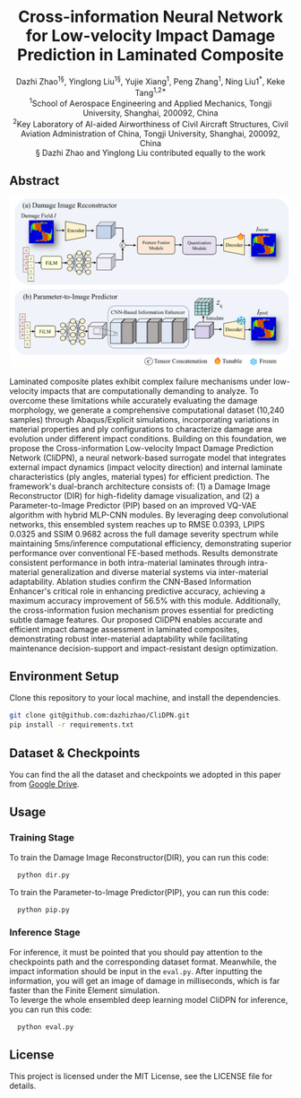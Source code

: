 <!-- Improved compatibility of back to top link: See: https://github.com/othneildrew/Best-README-Template/pull/73 -->
<a id="readme-top"></a>
<!--
*** Thanks for checking out the Best-README-Template. If you have a suggestion
*** that would make this better, please fork the repo and create a pull request
*** or simply open an issue with the tag "enhancement".
*** Don't forget to give the project a star!
*** Thanks again! Now go create something AMAZING! :D
-->



<!-- PROJECT SHIELDS -->
<!--
*** I'm using markdown "reference style" links for readability.
*** Reference links are enclosed in brackets [ ] instead of parentheses ( ).
*** See the bottom of this document for the declaration of the reference variables
*** for contributors-url, forks-url, etc. This is an optional, concise syntax you may use.
*** https://www.markdownguide.org/basic-syntax/#reference-style-links
-->


<!-- PROJECT LOGO -->
<br />

  <h1 align="center">Cross-information Neural Network for Low-velocity Impact 
Damage Prediction in Laminated Composite</h1>

  <p align="center">
    Dazhi Zhao<sup>1§</sup>, Yinglong Liu<sup>1§</sup>, Yujie Xiang<sup>1</sup>, Peng Zhang<sup>1</sup>, Ning Liu1<sup>*</sup>, Keke Tang<sup>1,2*</sup> <br>
<sup>1</sup>School of Aerospace Engineering and Applied Mechanics, Tongji University, Shanghai, 200092, China <br>
<sup>2</sup>Key Laboratory of AI-aided Airworthiness of Civil Aircraft Structures, Civil Aviation Administration of China, Tongji University, Shanghai, 200092, China <br>
§  Dazhi Zhao and Yinglong Liu contributed equally to the work <br>

<!-- ABOUT THE PROJECT -->
## Abstract

[![Product Name Screen Shot][product-screenshot]](https://example.com)

Laminated composite plates exhibit complex failure mechanisms under low-velocity impacts that are computationally demanding to analyze. To overcome these limitations while accurately evaluating the damage morphology, we generate a comprehensive computational dataset (10,240 samples) through Abaqus/Explicit simulations, incorporating variations in material properties and ply configurations to characterize damage area evolution under different impact conditions. Building on this foundation, we propose the Cross-information Low-velocity Impact Damage Prediction Network (CliDPN), a neural network-based surrogate model that integrates external impact dynamics (impact velocity direction) and internal laminate characteristics (ply angles, material types) for efficient prediction. The framework's dual-branch architecture consists of: (1) a Damage Image Reconstructor (DIR) for high-fidelity damage visualization, and (2) a Parameter-to-Image Predictor (PIP) based on an improved VQ-VAE algorithm with hybrid MLP-CNN modules. By leveraging deep convolutional networks, this ensembled system reaches up to RMSE 0.0393, LPIPS 0.0325 and SSIM 0.9682 across the full damage severity spectrum while maintaining 5ms/inference computational efficiency, demonstrating superior performance over conventional FE-based methods. Results demonstrate consistent performance in both intra-material laminates through intra-material generalization and diverse material systems via inter-material adaptability. Ablation studies confirm the CNN-Based Information Enhancer's critical role in enhancing predictive accuracy, achieving a maximum accuracy improvement of 56.5% with this module. Additionally, the cross-information fusion mechanism proves essential for predicting subtle damage features. Our proposed CliDPN enables accurate and efficient impact damage assessment in laminated composites, demonstrating robust inter-material adaptability while facilitating maintenance decision-support and impact-resistant design optimization.



<!-- GETTING STARTED -->
## Environment Setup

Clone this repository to your local machine, and install the dependencies.
  ```sh
  git clone git@github.com:dazhizhao/CliDPN.git 
  pip install -r requirements.txt
  ```
## Dataset & Checkpoints
You can find the all the dataset and checkpoints we adopted in this paper from [Google Drive](https://drive.google.com/file/d/1Y51FmLvJPXxGFEZudxF8U85QQQTxxpRG/view?usp=drive_link).

## Usage
### Training Stage
To train the Damage Image Reconstructor(DIR), you can run this code:
```sh
  python dir.py
  ```
To train the Parameter-to-Image Predictor(PIP), you can run this code:
```sh
  python pip.py
  ```
### Inference Stage
For inference, it must be pointed that you should pay attention to the checkpoints path and the corresponding dataset format. Meanwhile, the impact information should be input in the `eval.py`.
After inputting the information, you will get an image of damage in milliseconds, which is far faster than the Finite Element simulation.</br>
To leverge the whole ensembled deep learning model CliDPN for inference, you can run this code:
```sh
  python eval.py
  ```

## License
This project is licensed under the MIT License, see the LICENSE file for details.



<!-- MARKDOWN LINKS & IMAGES -->
<!-- https://www.markdownguide.org/basic-syntax/#reference-style-links -->
[contributors-shield]: https://img.shields.io/github/contributors/othneildrew/Best-README-Template.svg?style=for-the-badge
[contributors-url]: https://github.com/othneildrew/Best-README-Template/graphs/contributors
[forks-shield]: https://img.shields.io/github/forks/othneildrew/Best-README-Template.svg?style=for-the-badge
[forks-url]: https://github.com/othneildrew/Best-README-Template/network/members
[stars-shield]: https://img.shields.io/github/stars/othneildrew/Best-README-Template.svg?style=for-the-badge
[stars-url]: https://github.com/othneildrew/Best-README-Template/stargazers
[issues-shield]: https://img.shields.io/github/issues/othneildrew/Best-README-Template.svg?style=for-the-badge
[issues-url]: https://github.com/othneildrew/Best-README-Template/issues
[license-shield]: https://img.shields.io/github/license/othneildrew/Best-README-Template.svg?style=for-the-badge
[license-url]: https://github.com/othneildrew/Best-README-Template/blob/master/LICENSE.txt
[linkedin-shield]: https://img.shields.io/badge/-LinkedIn-black.svg?style=for-the-badge&logo=linkedin&colorB=555
[linkedin-url]: https://linkedin.com/in/othneildrew
[product-screenshot]: images/fig1.png
[Next.js]: https://img.shields.io/badge/next.js-000000?style=for-the-badge&logo=nextdotjs&logoColor=white
[Next-url]: https://nextjs.org/
[React.js]: https://img.shields.io/badge/React-20232A?style=for-the-badge&logo=react&logoColor=61DAFB
[React-url]: https://reactjs.org/
[Vue.js]: https://img.shields.io/badge/Vue.js-35495E?style=for-the-badge&logo=vuedotjs&logoColor=4FC08D
[Vue-url]: https://vuejs.org/
[Angular.io]: https://img.shields.io/badge/Angular-DD0031?style=for-the-badge&logo=angular&logoColor=white
[Angular-url]: https://angular.io/
[Svelte.dev]: https://img.shields.io/badge/Svelte-4A4A55?style=for-the-badge&logo=svelte&logoColor=FF3E00
[Svelte-url]: https://svelte.dev/
[Laravel.com]: https://img.shields.io/badge/Laravel-FF2D20?style=for-the-badge&logo=laravel&logoColor=white
[Laravel-url]: https://laravel.com
[Bootstrap.com]: https://img.shields.io/badge/Bootstrap-563D7C?style=for-the-badge&logo=bootstrap&logoColor=white
[Bootstrap-url]: https://getbootstrap.com
[JQuery.com]: https://img.shields.io/badge/jQuery-0769AD?style=for-the-badge&logo=jquery&logoColor=white
[JQuery-url]: https://jquery.com 
